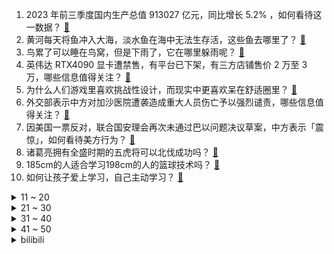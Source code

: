 1. 2023 年前三季度国内生产总值 913027 亿元，同比增长 5.2% ，如何看待这一数据？ [:link:](https://www.zhihu.com/question/626623916)
2. 黄河每天将鱼冲入大海，淡水鱼在海中无法生存活，这些鱼去哪里了？ [:link:](https://www.zhihu.com/question/626045818)
3. 鸟累了可以睡在鸟窝，但是下雨了，它在哪里躲雨呢？ [:link:](https://www.zhihu.com/question/536554817)
4. 英伟达 RTX4090 显卡遭禁售，有平台已下架，有三方店铺售价 2 万至 3 万，哪些信息值得关注？ [:link:](https://www.zhihu.com/question/626729476)
5. 为什么人们游戏里喜欢挑战性设计，而现实中更喜欢呆在舒适圈里？ [:link:](https://www.zhihu.com/question/616225074)
6. 外交部表示中方对加沙医院遭袭造成重大人员伤亡予以强烈谴责，哪些信息值得关注？ [:link:](https://www.zhihu.com/question/626702237)
7. 因美国一票反对，联合国安理会再次未通过巴以问题决议草案，中方表示「震惊」，如何看待美方行为？ [:link:](https://www.zhihu.com/question/626784641)
8. 诸葛亮拥有全盛时期的五虎将可以北伐成功吗？ [:link:](https://www.zhihu.com/question/611330392)
9. 185cm的人适合学习198cm的人的篮球技术吗？ [:link:](https://www.zhihu.com/question/624989063)
10. 如何让孩子爱上学习，自己主动学习？ [:link:](https://www.zhihu.com/question/623566080)
<details>
<summary>11 ~ 20</summary>

11. 公积金是否能视为收入？ [:link:](https://www.zhihu.com/question/23917578)
12. 如何看待宾夕法尼亚大学将追授林徽因建筑学学士？ [:link:](https://www.zhihu.com/question/626465321)
13. 20 岁女孩裸辞花光一年存款穷游引争议，如何评价她的这一举动？ [:link:](https://www.zhihu.com/question/626456390)
14. 研究人员发现无序岩盐可以将电池的能量密度增加三倍，提供更长的续航里程，有哪些应用前景？ [:link:](https://www.zhihu.com/question/626666314)
15. 中国男篮历史上最强的十个人，打NBA能进季后赛吗？ [:link:](https://www.zhihu.com/question/625448405)
16. 越南足球技术总监「无法理解中国足球水平为何这么低，水平应该媲美巴西」，如何看待这一观点？ [:link:](https://www.zhihu.com/question/626489033)
17. 你写过诗 是什么？ [:link:](https://www.zhihu.com/question/619202757)
18. 你见过的最差的程序员是怎样的？ [:link:](https://www.zhihu.com/question/31236086)
19. 有哪些因素会导致猫长得「越来越丑」？ [:link:](https://www.zhihu.com/question/622700624)
20. 原始生命长什么样？ [:link:](https://www.zhihu.com/question/305111737)
</details>
<details>
<summary>21 ~ 30</summary>

21. 科幻中的力场可能是基于什么物理原理？ [:link:](https://www.zhihu.com/question/495481313)
22. 你有哪些在工作中追求的「仪式感」，能让你在工作过程中心情好点儿？ [:link:](https://www.zhihu.com/question/626648700)
23. 你拍到的自己最满意的照片是什么？ [:link:](https://www.zhihu.com/question/309460482)
24. 为什么其他动物幼崽都抢着吃饭，唯独人类幼崽需要求着哄着才吃饭？ [:link:](https://www.zhihu.com/question/620889402)
25. 古装悬疑剧《繁城之下》第 8 集拍得如何？有哪些值得关注的剧情点？ [:link:](https://www.zhihu.com/question/626694902)
26. 半夏投资李蓓称「A 股大概率有超越 5 年一遇级别的牛市」，如何看待这一言论？有哪些值得关注的信息？ [:link:](https://www.zhihu.com/question/626461425)
27. 有哪些令人叫绝的电影台词？ [:link:](https://www.zhihu.com/question/19976472)
28. 卡普是不是海贼王中最被高估的人？ [:link:](https://www.zhihu.com/question/372118524)
29. 如何选购高性价比的家用净水器？ [:link:](https://www.zhihu.com/question/622988078)
30. 怎么比较体面提离职？ [:link:](https://www.zhihu.com/question/626451189)
</details>
<details>
<summary>31 ~ 40</summary>

31. 厨房小白，能否靠「自动化烹饪」搞定全家聚餐？ [:link:](https://www.zhihu.com/question/626545285)
32. 选购冰箱，有哪些要注意的核心要素？ [:link:](https://www.zhihu.com/question/622988207)
33. 为什么「看清人心无需揭穿，看透事情无需说透」?你如何看待这种处世观？ [:link:](https://www.zhihu.com/question/625088473)
34. 对于自驾出游爱好者，有哪些智能汽车安全功能是必不可少的？ [:link:](https://www.zhihu.com/question/624510731)
35. 作为「夹角打工人」，在职场中你有哪些「躺不平卷不赢」的经历？ [:link:](https://www.zhihu.com/question/626488929)
36. 国家统计局表示 1-9 月全国房地产开发投资 87269 亿元，同比下降 9.1%，如何解读？ [:link:](https://www.zhihu.com/question/626627687)
37. 健身中怎样少花冤枉钱？ [:link:](https://www.zhihu.com/question/626665207)
38. 如何通过扫地机器人释放家务时间？ [:link:](https://www.zhihu.com/question/622988096)
39. 你的工作包里有什么？ [:link:](https://www.zhihu.com/question/624131316)
40. 「好工具、高效率是新职人职场工作法则」，你有哪些工作提效的工具或方法？ [:link:](https://www.zhihu.com/question/626648705)
</details>
<details>
<summary>41 ~ 50</summary>

41. 世预赛阿根廷2：0战胜秘鲁，梅西梅开二度+神级摆脱，成为南美世预赛历史射手王，如何评价这场比赛？ [:link:](https://www.zhihu.com/question/626640184)
42. 智能汽车无图智驾的原理是什么？安全性如何？ [:link:](https://www.zhihu.com/question/625263816)
43. 国家统计局表示「对完成全年 5% 左右的预期目标非常有信心」，释放了哪些信号？ [:link:](https://www.zhihu.com/question/626635184)
44. 哪些动漫或漫画的结局让你接受不了？ [:link:](https://www.zhihu.com/question/625447381)
45. “任何 AI 不能百分百赢的游戏都是运气游戏”这句话是否正确？ [:link:](https://www.zhihu.com/question/623271379)
46. 小学阶段培养孩子习惯重要还是注重学习成绩重要？ [:link:](https://www.zhihu.com/question/625207465)
47. 从经济学的角度看，凑单真的值吗？ [:link:](https://www.zhihu.com/question/626112420)
48. TI12 国际邀请赛 LGD 和 AR 要是真有一支夺冠了，AME 选手会尴尬吗？ [:link:](https://www.zhihu.com/question/626355184)
49. 有哪些实实在在帮你提升了工作效率的好物？ [:link:](https://www.zhihu.com/question/618723721)
50. 眼花缭乱的汽车科技，到底哪些是真正实用的？ [:link:](https://www.zhihu.com/question/596687325)
</details><details>
<summary>bilibili</summary>

</details>